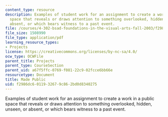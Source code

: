 ```yaml
---
content_type: resource
description: Examples of student work for an assignment to create a work in a public
  space that reveals or draws attention to something overlooked, hidden, unseen, or
  absent, or which bears witness to a past event.
file: /courses/4-302-bsad-foundations-in-the-visual-arts-fall-2003/f2986dc6011932679c862bd0d8340275_foundmid.pdf
file_size: 1508990
file_type: application/pdf
learning_resource_types:
- Projects
license: https://creativecommons.org/licenses/by-nc-sa/4.0/
ocw_type: OCWFile
parent_title: Projects
parent_type: CourseSection
parent_uid: a67f5ffc-0769-f081-22c9-02fcce6bb66e
resourcetype: Document
title: Made Public
uid: f2986dc6-0119-3267-9c86-2bd0d8340275
---
```

Examples of student work for an assignment to create a work in a public space that reveals or draws attention to something overlooked, hidden, unseen, or absent, or which bears witness to a past event.